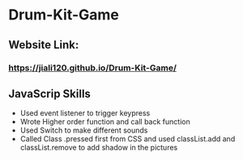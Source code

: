 # Drum-Kit-Game

## Website Link:
### https://jiali120.github.io/Drum-Kit-Game/


## JavaScrip Skills
* Used event listener to trigger keypress
* Wrote Higher order function and call back function
* Used Switch to make different sounds
* Called Class .pressed first from CSS and used classList.add and classList.remove to add shadow in the pictures
